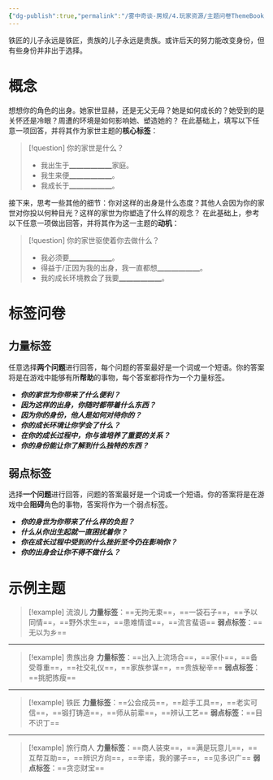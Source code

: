 ```yaml
---
{"dg-publish":true,"permalink":"/雾中奇谈-房规/4.玩家资源/主题问卷ThemeBook/1.起源主题/1.家世/"}
---
```


铁匠的儿子永远是铁匠，贵族的儿子永远是贵族。或许后天的努力能改变身份，但有些身份并非出于选择。

# 概念
想想你的角色的出身。她家世显赫，还是无父无母？她是如何成长的？她受到的是关怀还是冷眼？周遭的环境是如何影响她、塑造她的？
在此基础上，填写以下任意一项回答，并将其作为家世主题的**核心标签**：
>[!question] 你的家世是什么？
>- 我出生于▁▁▁▁▁▁家庭。
>- 我生来便▁▁▁▁▁▁。
>- 我成长于▁▁▁▁▁▁。

接下来，思考一些其他的细节：你对这样的出身是什么态度？其他人会因为你的家世对你投以何种目光？这样的家世为你塑造了什么样的观念？
在此基础上，参考以下任意一项做出回答，并将其作为这一主题的**动机**：
>[!question] 你的家世驱使着你去做什么？
>- 我必须要▁▁▁▁▁▁。
>- 得益于/正因为我的出身，我一直都想▁▁▁▁▁▁。
>- 我的成长环境教会了我要▁▁▁▁▁▁。

# 标签问卷
## 力量标签
任意选择**两个问题**进行回答，每个问题的答案最好是一个词或一个短语。你的答案将是在游戏中能够有所**帮助**的事物，每个答案都将作为一个力量标签。

- ***你的家世为你带来了什么便利？***
- ***因为这样的出身，你随时都带着什么东西？***
- ***因为你的身份，他人是如何对待你的？***
- ***你的成长环境让你学会了什么？***
- ***在你的成长过程中，你与谁培养了重要的关系？***
- ***你的身份能让你了解到什么独特的东西？***

## 弱点标签
选择**一个问题**进行回答，问题的答案最好是一个词或一个短语。你的答案将是在游戏中会**阻碍**角色的事物，答案将作为一个弱点标签。

- ***你的身世为你带来了什么样的负担？***
- ***什么从你出生起就一直困扰着你？***
- ***你在成长过程中受到的什么挫折至今仍在影响你？***
- ***你的出身会让你不得不做什么？***

# 示例主题
>[!example] 流浪儿
>**力量标签**：==无拘无束==，==一袋石子==，==予以同情==，==野外求生==，==患难情谊==，==流言蜚语==
>**弱点标签**：==无以为乡==

---

>[!example] 贵族出身
>**力量标签**：==出入上流场合==，==家仆==，==备受尊重==，==社交礼仪==，==家族参谋==，==贵族秘辛==
>**弱点标签**：==挑肥拣瘦==

---

>[!example] 铁匠
>**力量标签**：==公会成员==，==趁手工具==，==老实可信==，==锻打铸造==，==师从前辈==，==辨认工艺==
>**弱点标签**：==目不识丁==

---

>[!example] 旅行商人
>**力量标签**：==商人装束==，==满是玩意儿==，==互帮互助==，==辨识方向==，==辛诺，我的骡子==，==见多识广==
>**弱点标签**：==贪恋财宝==

